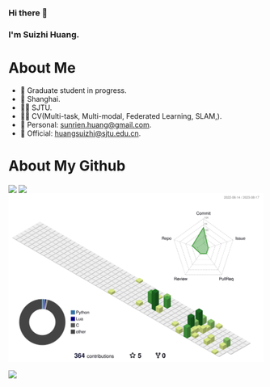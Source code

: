 ### Hi there 👋
### I'm Suizhi Huang.

# About Me
- 🍒  Graduate student in progress.
- 📍  Shanghai.
- 👨‍🎓  SJTU.
- 👩‍💻  CV(Multi-task, Multi-modal, Federated Learning, SLAM,).
- 📧  Personal: [sunrien.huang@gmail.com](mailto:sunrisen.huang@gmail.com).
- 📧  Official: [huangsuizhi@sjtu.edu.cn](mailto:huangsuizhi@sjtu.edu.cn).


# About My Github

<!--[![Top Langs](https://github-readme-stats.vercel.app/api/top-langs/?username=JeanDiable&layout=compact&langs_count=8&theme=cobalt)](https://github.com/JeanDiable/github-readme-stats)

[![Top Langs](https://github-readme-stats.vercel.app/api?username=JeanDiable&show_icons=true&theme=cobalt)](https://github.com/JeanDiable/github-readme-stats)-->

<div align="left">
<img height='180' src="https://github-readme-stats.vercel.app/api/top-langs/?username=JeanDiable&hide=html,css,Jupyter+Notebook,ruby,javascript,Makefile,Less,TypeScript,Starlark,Groovy,Shell,Batchfile&layout=compact&langs_count=8&theme=cobalt" align="center" />
<img height='180' src="https://github-readme-stats.vercel.app/api?username=JeanDiable&show_icons=true&theme=cobalt" align="center" />
</div>  

<div align="left">
<img src="./profile-3d-contrib/profile-green-animate.svg" align="center" />
</div>

<br/>  


<img src="https://komarev.com/ghpvc/?username=JeanDiable" />
